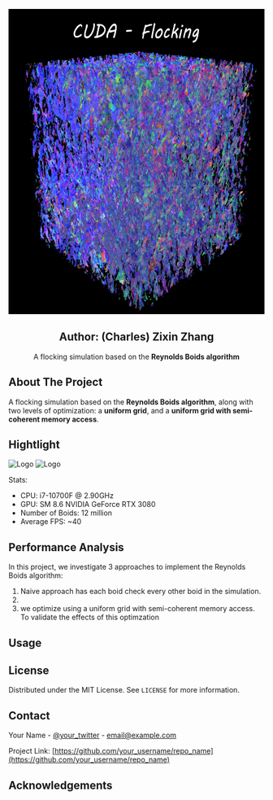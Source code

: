 <p align="center">
  <img src="images/logo.png" alt="Logo" width="600" height="600">
  <h2 align="center">Author: (Charles) Zixin Zhang</h2>
  <p align="center">
    A flocking simulation based on the <strong>Reynolds Boids algorithm</strong>
  </p>
</p>

## About The Project

A flocking simulation based on the <strong>Reynolds Boids algorithm</strong>, along with two levels of optimization: a <strong>uniform grid</strong>, and a <strong>uniform grid with semi-coherent memory access</strong>.

## Hightlight

<img src="images/outsideCube.gif" alt="Logo" width="640" height="360">
<img src="images/insideCube.gif" alt="Logo" width="640" height="360">

Stats: 
- CPU: i7-10700F @ 2.90GHz
- GPU: SM 8.6 NVIDIA GeForce RTX 3080
- Number of Boids: 12 million 
- Average FPS: ~40

## Performance Analysis

In this project, we investigate 3 approaches to implement the Reynolds Boids algorithm:

1. Naive approach has each boid check every other boid in the simulation. 
2. 
3.  we optimize using a uniform grid with semi-coherent memory access. To validate the effects of this optimzation 


<!-- USAGE EXAMPLES -->
## Usage


<!-- LICENSE -->
## License

Distributed under the MIT License. See `LICENSE` for more information.

<!-- CONTACT -->
## Contact

Your Name - [@your_twitter](https://twitter.com/your_username) - email@example.com

Project Link: [https://github.com/your_username/repo_name](https://github.com/your_username/repo_name)



<!-- ACKNOWLEDGEMENTS -->
## Acknowledgements

